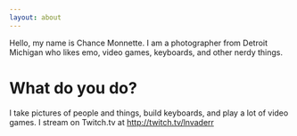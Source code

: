 ```yaml
---
layout: about
---
```


Hello, my name is Chance Monnette. I am a photographer from Detroit Michigan who likes emo, video games, keyboards, and other nerdy things.

# What do you do?
I take pictures of people and things, build keyboards, and play a lot of video games. I stream on Twitch.tv at http://twitch.tv/lnvaderr

